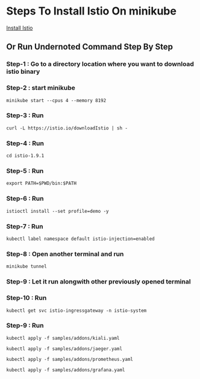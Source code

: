 # Steps To Install Istio On minikube

[Install Istio](https://www.istio.io/latest/docs/setup/getting-started/)

## Or Run Undernoted Command Step By Step

### Step-1 : Go to a directory location where you want to download istio binary

### Step-2 : start minikube

```
minikube start --cpus 4 --memory 8192
```

### Step-3 : Run

```
curl -L https://istio.io/downloadIstio | sh -
```

### Step-4 : Run

```
cd istio-1.9.1
```

### Step-5 : Run

```
export PATH=$PWD/bin:$PATH
```

### Step-6 : Run

```
istioctl install --set profile=demo -y
```

### Step-7 : Run

```
kubectl label namespace default istio-injection=enabled
```

### Step-8 : Open another terminal and run

```
minikube tunnel
```

### Step-9 : Let it run alongwith other previously opened terminal


### Step-10 : Run

```
kubectl get svc istio-ingressgateway -n istio-system
```


### Step-9 : Run

```
kubectl apply -f samples/addons/kiali.yaml
```

```
kubectl apply -f samples/addons/jaeger.yaml
```

```
kubectl apply -f samples/addons/prometheus.yaml
```

```
kubectl apply -f samples/addons/grafana.yaml
```

